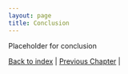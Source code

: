 ```yaml
---
layout: page
title: Conclusion
---
```


Placeholder for conclusion

[Back to index](./index.md) |
[Previous Chapter](./testing.md) |
